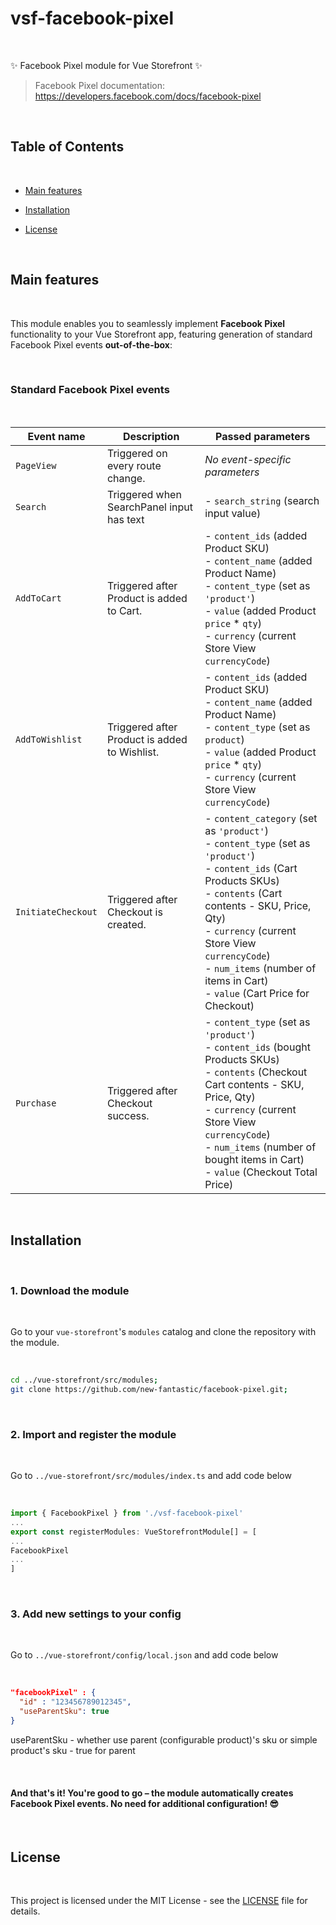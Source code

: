 # vsf-facebook-pixel

<br>

✨ Facebook Pixel module for Vue Storefront ✨

> Facebook Pixel documentation: https://developers.facebook.com/docs/facebook-pixel

<br/>

## Table of Contents

<br/>

- [Main features](#main-features)
- [Installation](#installation)
- [License](#license)

  <br/>

## Main features

<br/>

This module enables you to seamlessly implement **Facebook Pixel** functionality to your Vue Storefront app, featuring generation of standard Facebook Pixel events **out-of-the-box**:

<br/>

### Standard Facebook Pixel events

<br/>

| Event name         | Description                                   | Passed parameters                                                                                                                                                                                                                                                                                                               |
| ------------------ | --------------------------------------------- | ------------------------------------------------------------------------------------------------------------------------------------------------------------------------------------------------------------------------------------------------------------------------------------------------------------------------------- |
| `PageView`         | Triggered on every route change.              | _No event-specific parameters_                                                                                                                                                                                                                                                                                                  | `ViewContent` | Triggered on entering Product route. | - `content_ids` (viewed Product SKU)<br/> - `content_name` (viewed Product Name) <br/> - `content_type` (set as `'product'`)<br/> - `currency` (current Store View `currencyCode`)<br/> - `value` (viewed Product Price) |
| `Search`           | Triggered when SearchPanel input has text     | - `search_string` (search input value)                                                                                                                                                                                                                                                                                          |
| `AddToCart`        | Triggered after Product is added to Cart.     | - `content_ids` (added Product SKU)<br/> - `content_name` (added Product Name) <br/> - `content_type` (set as `'product'`)<br/> - `value` (added Product `price` \* `qty`) <br/> - `currency` (current Store View `currencyCode`)                                                                                               |
| `AddToWishlist`    | Triggered after Product is added to Wishlist. | - `content_ids` (added Product SKU)<br/> - `content_name` (added Product Name) <br/> - `content_type` (set as `product`)<br/> - `value` (added Product `price` \* `qty`) <br/> - `currency` (current Store View `currencyCode`)                                                                                                 |
| `InitiateCheckout` | Triggered after Checkout is created.          | - `content_category` (set as `'product'`)<br/> - `content_type` (set as `'product'`)<br/> - `content_ids` (Cart Products SKUs)<br/> - `contents` (Cart contents - SKU, Price, Qty) <br/> - `currency` (current Store View `currencyCode`)<br/> - `num_items` (number of items in Cart)<br/> - `value` (Cart Price for Checkout) |
| `Purchase`         | Triggered after Checkout success.             | - `content_type` (set as `'product'`)<br/> - `content_ids` (bought Products SKUs)<br/> - `contents` (Checkout Cart contents - SKU, Price, Qty)<br/> - `currency` (current Store View `currencyCode`)<br/> - `num_items` (number of bought items in Cart)<br/> - `value` (Checkout Total Price)                                  |

<br/>

## Installation

<br/>

### 1. Download the module

<br/>

Go to your `vue-storefront`'s `modules` catalog and clone the repository with the module.

<br/>

```bash
cd ../vue-storefront/src/modules;
git clone https://github.com/new-fantastic/facebook-pixel.git;
```

<br/>

### 2. Import and register the module

<br/>

Go to `../vue-storefront/src/modules/index.ts` and add code below

<br/>

```js
import { FacebookPixel } from './vsf-facebook-pixel'
...
export const registerModules: VueStorefrontModule[] = [
...
FacebookPixel
...
]
```

<br/>

### 3. Add new settings to your config

<br/>

Go to `../vue-storefront/config/local.json` and add code below

<br/>

```json
"facebookPixel" : {
  "id" : "123456789012345",
  "useParentSku": true
}
```

useParentSku - whether use parent (configurable product)'s sku or simple product's sku - true for parent

<br/>

#### And that's it! You're good to go – the module automatically creates Facebook Pixel events. No need for additional configuration! :sunglasses:

<br/>

## License

<br/>

This project is licensed under the MIT License - see the [LICENSE](LICENSE) file for details.
